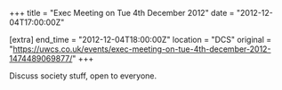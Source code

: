 +++
title = "Exec Meeting on Tue 4th December 2012"
date = "2012-12-04T17:00:00Z"

[extra]
end_time = "2012-12-04T18:00:00Z"
location = "DCS"
original = "https://uwcs.co.uk/events/exec-meeting-on-tue-4th-december-2012-1474489069877/"
+++

Discuss society stuff, open to everyone.

